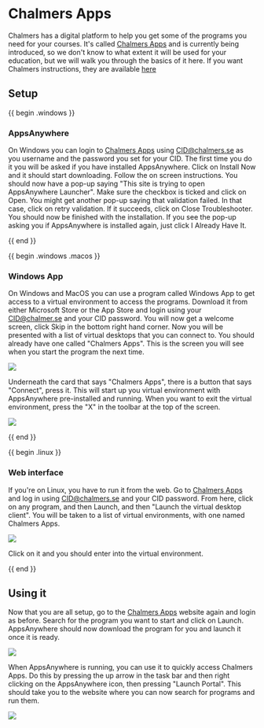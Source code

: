 # Chalmers Apps

Chalmers has a digital platform to help you get some of the programs you need
for your courses. It's called [Chalmers Apps](https://apps.chalmers.se) and is
currently being introduced, so we don't know to what extent it will be used for
your education, but we will walk you through the basics of it here. If you want
Chalmers instructions, they are available
[here](https://www.chalmers.se/utbildning/studentstod/it-support/kor-chalmers-programvaror-pa-din-egen-dator/)

## Setup

{{ begin .windows }}

### AppsAnywhere

On Windows you can login to [Chalmers Apps](https://apps.chalmers.se) using
CID@chalmers.se as you username and the password you set for your CID. The
first time you do it you will be asked if you have installed AppsAnywhere.
Click on Install Now and it should start downloading. Follow the on screen
instructions. You should now have a pop-up saying "This site is trying to open
AppsAnywhere Launcher". Make sure the checkbox is ticked and click on Open. You
might get another pop-up saying that validation failed. In that case, click on
retry validation. If it succeeds, click on Close Troubleshooter. You should now
be finished with the installation. If you see the pop-up asking you if
AppsAnywhere is installed again, just click I Already Have It.

{{ end }}

{{ begin .windows .macos }}

### Windows App

On Windows and MacOS you can use a program called Windows App to get access to
a virtual environment to access the programs. Download it from either Microsoft
Store or the App Store and login using your CID@chalmer.se and your CID
password. You will now get a welcome screen, click Skip in the bottom right
hand corner. Now you will be presented with a list of virtual desktops that you
can connect to. You should already have one called "Chalmers Apps". This is the
screen you will see when you start the program the next time.

![](/Assets/apps_anywhere/windows_app.png)

Underneath the card that says "Chalmers Apps", there is a button that says
"Connect", press it. This will start up you virtual environment with
AppsAnywhere pre-installed and running. When you want to exit the virtual
environment, press the "X" in the toolbar at the top of the screen.

![](/Assets/apps_anywhere/desktop.png)

{{ end }}

{{ begin .linux }}

### Web interface

If you're on Linux, you have to run it from the web. Go to [Chalmers
Apps](https://apps.chalmers.se) and log in using CID@chalmers.se and your CID
password. From here, click on any program, and then Launch, and then "Launch
the virtual desktop client". You will be taken to a list of virtual
environments, with one named Chalmers Apps.

![](/Assets/apps_anywhere/web.png)

Click on it and you should enter into the virtual environment.

{{ end }}

## Using it

Now that you are all setup, go to the [Chalmers Apps](https://apps.chalmers.se)
website again and login as before. Search for the program you want to start and
click on Launch. AppsAnywhere should now download the program for you and
launch it once it is ready.

![](/Assets/apps_anywhere/launch.png)

When AppsAnywhere is running, you can use it to quickly access Chalmers Apps.
Do this by pressing the up arrow in the task bar and then right clicking on the
AppsAnywhere icon, then pressing "Launch Portal". This should take you to the
website where you can now search for programs and run them.

![](/Assets/apps_anywhere/apps_anywhere.png)
